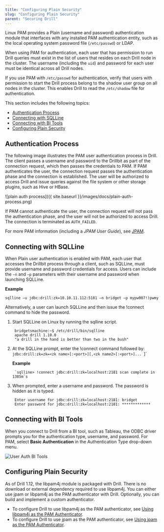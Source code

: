 ```yaml
---
title: "Configuring Plain Security"
slug: "Configuring Plain Security"
parent: "Securing Drill"
---
```

Linux PAM provides a Plain (username and password) authentication module that interfaces with any installed PAM authentication entity, such as the local operating system password file (`/etc/passwd`) or LDAP. 
 
When using PAM for authentication, each user that has permission to run Drill queries must exist in the list of users that resides on each Drill node in the cluster. The username (including the `uid`) and password for each user must be identical across all Drill nodes. 

If you use PAM with `/etc/passwd` for authentication, verify that users with permission to start the Drill process belong to the shadow user group on all nodes in the cluster. This enables Drill to read the `/etc/shadow` file for authentication.

This section includes the following topics:

- [Authentication Process]({{site.baseurl}}/docs/configuring-plain-security/#authentication-process)
- [Connecting with SQLLine]({{site.baseurl}}/docs/configuring-plain-security/#connecting-with-sqlline)
- [Connecting with BI Tools]({{site.baseurl}}/docs/configuring-plain-security/#connecting-with-bi-tools)
- [Configuring Plain Security]({{site.baseurl}}/docs/configuring-plain-security/#configuring-plain-security)

## Authentication Process

The following image illustrates the PAM user authentication process in Drill.  The client passes a username and password to the Drillbit as part of the connection request, which then passes the credentials to PAM.  If PAM authenticates the user, the connection request passes the authentication phase and the connection is established. The user will be authorized to access Drill and issue queries against the file system or other storage plugins, such as Hive or HBase.  

![plain auth process]({{ site.baseurl }}/images/docs/plain-auth-process.png)

If PAM cannot authenticate the user, the connection request will not pass the authentication phase, and the user will not be authorized to access Drill. The connection is terminated as `AUTH_FAILED`.

For more PAM information (including a *JPAM User Guide*), see [JPAM](http://jpam.sourceforge.net/ "JPAM").

## Connecting with SQLLine

When Plain user authentication is enabled with PAM, each user that accesses the Drillbit process through a client, such as SQLLine, must provide username and password credentials for access. Users can include the `–n` and `–p` parameters with their username and password when launching SQLLine. 

**Example**

    sqlline –u jdbc:drill:zk=10.10.11.112:5181 –n bridget –p mypw007!)pwmy

Alternatively, a user can launch SQLLine and then issue the !connect command to hide the password.

1. Start SQLLine on Linux by running the sqlline script. 

	    bridgetsmachine:~$ /etc/drill/bin/sqlline
      	apache drill 1.10.0
      	"a drill in the hand is better than two in the bush"

1. At the SQLLine prompt, enter the !connect command followed by:
	`jdbc:drill:zk=zk=<zk name>[:<port>][,<zk name2>[:<port>]... `]`
	
	**Example**

        `sqlline> !connect jdbc:drill:zk=localhost:2181 scan complete in 1385m`s

1. When prompted, enter a username and password. The password is hidden as it is typed.
    
       	Enter username for jdbc:drill:zk=localhost:2181: bridget
      	Enter password for jdbc:drill:zk=localhost:2181: ************* 

## Connecting with BI Tools

When you connect to Drill from a BI tool, such as Tableau, the ODBC driver prompts you for the authentication type, username, and password. For PAM, select **Basic Authentication** in the Authentication Type drop-down menu.

![User Auth BI Tools](http://i.imgur.com/J5X1Tds.png)

## Configuring Plain Security

As of Drill 1.12, the libpam4j module is packaged with Drill. There is no download or external dependency required to use libpam4j. You can either use jpam or libpam4j as the PAM authenticator with Drill. Optionally, you can build and implement a custom authenticator.  



- To configure Drill to use libpam4j as the PAM authenticator, see [Using libpam4j as the PAM Authenticator]({{site.baseurl}}/docs/using-libpam4j-as-the-pam-authenticator/).
- To configure Drill to use jpam as the PAM authenticator, see [Using jpam as the PAM Authenticator]({{site.baseurl}}/docs/using-jpam-as-the-pam-authenticator/).  



